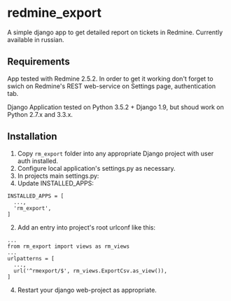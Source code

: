 # redmine_export
A simple django app to get detailed report on tickets in Redmine.
Currently available in russian.

## Requirements
App tested with Redmine 2.5.2.
In order to get it working don't forget to swich on Redmine's REST web-service on Settings page, authentication tab.

Django Application tested on Python 3.5.2 + Django 1.9, but shoud work on Python 2.7.x and 3.3.x.

## Installation
1. Copy `rm_export` folder into any appropriate Django project with user auth installed.
2. Configure local application's settings.py as necessary.
3. In projects main settings.py:
  1. Update INSTALLED_APPS: 
  ```
  INSTALLED_APPS = [
    ...,
    'rm_export',
  ]
  ```
  2. Add an entry into project's root urlconf like this:
  ```
  ...
  from rm_export import views as rm_views
  ...
  urlpatterns = [
    ...,
    url('^rmexport/$', rm_views.ExportCsv.as_view()),
  ]
  ```
4. Restart your django web-project as appropriate.
